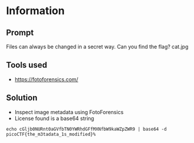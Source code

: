# Information

## Prompt
Files can always be changed in a secret way. Can you find the flag? cat.jpg

## Tools used
- https://fotoforensics.com/

## Solution
- Inspect image metadata using FotoForensics
- License found is a base64 string
```
echo cGljb0NURnt0aGVfbTN0YWRhdGFfMXNfbW9kaWZpZWR9 | base64 -d
picoCTF{the_m3tadata_1s_modified}%
```

